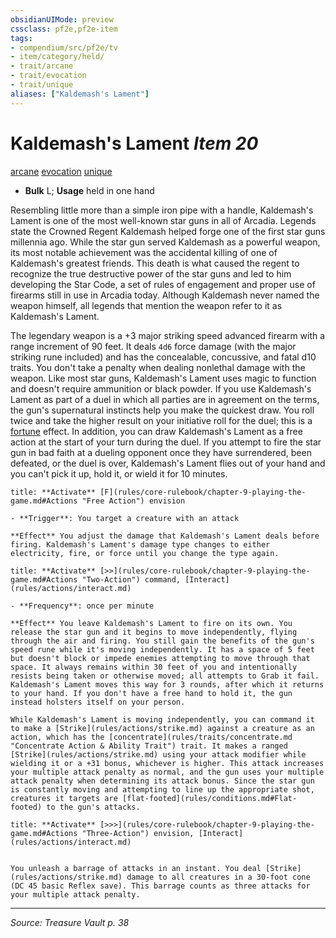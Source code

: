 ```yaml
---
obsidianUIMode: preview
cssclass: pf2e,pf2e-item
tags:
- compendium/src/pf2e/tv
- item/category/held/
- trait/arcane
- trait/evocation
- trait/unique
aliases: ["Kaldemash's Lament"]
---
```

# Kaldemash's Lament *Item 20*  
[arcane](arcane.md "Arcane Tradition Trait")  [evocation](evocation.md "Evocation School Trait")  [unique](unique.md "Unique Rarity Trait")  

- **Bulk** L; **Usage** held in one hand

Resembling little more than a simple iron pipe with a handle, Kaldemash's Lament is one of the most well-known star guns in all of Arcadia. Legends state the Crowned Regent Kaldemash helped forge one of the first star guns millennia ago. While the star gun served Kaldemash as a powerful weapon, its most notable achievement was the accidental killing of one of Kaldemash's greatest friends. This death is what caused the regent to recognize the true destructive power of the star guns and led to him developing the Star Code, a set of rules of engagement and proper use of firearms still in use in Arcadia today. Although Kaldemash never named the weapon himself, all legends that mention the weapon refer to it as Kaldemash's Lament.

The legendary weapon is a +3 major striking speed advanced firearm with a range increment of 90 feet. It deals `4d6` force damage (with the major striking rune included) and has the concealable, concussive, and fatal d10 traits. You don't take a penalty when dealing nonlethal damage with the weapon. Like most star guns, Kaldemash's Lament uses magic to function and doesn't require ammunition or black powder. If you use Kaldemash's Lament as part of a duel in which all parties are in agreement on the terms, the gun's supernatural instincts help you make the quickest draw. You roll twice and take the higher result on your initiative roll for the duel; this is a [fortune](fortune.md "Fortune Effect Trait") effect. In addition, you can draw Kaldemash's Lament as a free action at the start of your turn during the duel. If you attempt to fire the star gun in bad faith at a dueling opponent once they have surrendered, been defeated, or the duel is over, Kaldemash's Lament flies out of your hand and you can't pick it up, hold it, or wield it for 10 minutes.

```ad-embed-ability
title: **Activate** [F](rules/core-rulebook/chapter-9-playing-the-game.md#Actions "Free Action") envision

- **Trigger**: You target a creature with an attack

**Effect** You adjust the damage that Kaldemash's Lament deals before firing. Kaldemash's Lament's damage type changes to either electricity, fire, or force until you change the type again.
```

```ad-embed-ability
title: **Activate** [>>](rules/core-rulebook/chapter-9-playing-the-game.md#Actions "Two-Action") command, [Interact](rules/actions/interact.md)

- **Frequency**: once per minute

**Effect** You leave Kaldemash's Lament to fire on its own. You release the star gun and it begins to move independently, flying through the air and firing. You still gain the benefits of the gun's speed rune while it's moving independently. It has a space of 5 feet but doesn't block or impede enemies attempting to move through that space. It always remains within 30 feet of you and intentionally resists being taken or otherwise moved; all attempts to Grab it fail. Kaldemash's Lament moves this way for 3 rounds, after which it returns to your hand. If you don't have a free hand to hold it, the gun instead holsters itself on your person.

While Kaldemash's Lament is moving independently, you can command it to make a [Strike](rules/actions/strike.md) against a creature as an action, which has the [concentrate](rules/traits/concentrate.md "Concentrate Action & Ability Trait") trait. It makes a ranged [Strike](rules/actions/strike.md) using your attack modifier while wielding it or a +31 bonus, whichever is higher. This attack increases your multiple attack penalty as normal, and the gun uses your multiple attack penalty when determining its attack bonus. Since the star gun is constantly moving and attempting to line up the appropriate shot, creatures it targets are [flat-footed](rules/conditions.md#Flat-footed) to the gun's attacks.
```

```ad-embed-ability
title: **Activate** [>>>](rules/core-rulebook/chapter-9-playing-the-game.md#Actions "Three-Action") envision, [Interact](rules/actions/interact.md)


You unleash a barrage of attacks in an instant. You deal [Strike](rules/actions/strike.md) damage to all creatures in a 30-foot cone (DC 45 basic Reflex save). This barrage counts as three attacks for your multiple attack penalty.
```


---
*Source: Treasure Vault p. 38*